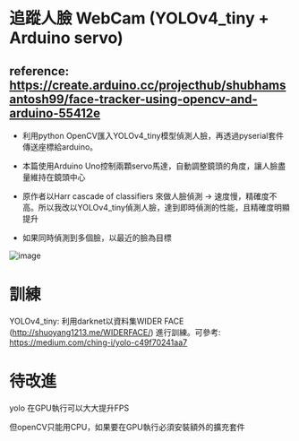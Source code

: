 # 追蹤人臉 WebCam (YOLOv4_tiny + Arduino servo)

## reference: https://create.arduino.cc/projecthub/shubhamsantosh99/face-tracker-using-opencv-and-arduino-55412e

* 利用python OpenCV匯入YOLOv4_tiny模型偵測人臉，再透過pyserial套件傳送座標給arduino。

* 本篇使用Arduino Uno控制兩顆servo馬達，自動調整鏡頭的角度，讓人臉盡量維持在鏡頭中心

* 原作者以Harr cascade of classifiers 來做人臉偵測 -> 速度慢，精確度不高。所以我改以YOLOv4_tiny偵測人臉，達到即時偵測的性能，且精確度明顯提升

* 如果同時偵測到多個臉，以最近的臉為目標

![image](./demo/demo.gif)

# 訓練

YOLOv4_tiny: 利用darknet以資料集WIDER FACE (http://shuoyang1213.me/WIDERFACE/) 進行訓練。可參考: https://medium.com/ching-i/yolo-c49f70241aa7



# 待改進

yolo 在GPU執行可以大大提升FPS

但openCV只能用CPU，如果要在GPU執行必須安裝額外的擴充套件